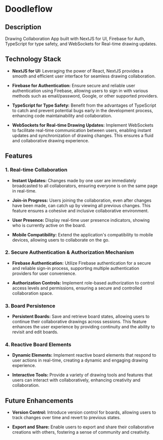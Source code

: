 # Doodleflow

## Description
Drawing Collaboration App built with NextJS for UI, Firebase for Auth, TypeScript for type safety, and WebSockets for Real-time drawing updates.

## Technology Stack

- **NextJS for UI:** Leveraging the power of React, NextJS provides a smooth and efficient user interface for seamless drawing collaboration.

- **Firebase for Authentication:** Ensure secure and reliable user authentication using Firebase, allowing users to sign in with various methods such as email/password, Google, or other supported providers.

- **TypeScript for Type Safety:** Benefit from the advantages of TypeScript to catch and prevent potential bugs early in the development process, enhancing code maintainability and collaboration.

- **WebSockets for Real-time Drawing Updates:** Implement WebSockets to facilitate real-time communication between users, enabling instant updates and synchronization of drawing changes. This ensures a fluid and collaborative drawing experience.

## Features

### 1. Real-time Collaboration

- **Instant Updates:** Changes made by one user are immediately broadcasted to all collaborators, ensuring everyone is on the same page in real-time.

- **Join-in Progress:** Users joining the collaboration, even after changes have been made, can catch up by viewing all previous changes. This feature ensures a cohesive and inclusive collaborative environment.

- **User Presence:** Display real-time user presence indicators, showing who is currently active on the board.

- **Mobile Compatibility:** Extend the application's compatibility to mobile devices, allowing users to collaborate on the go.


### 2. Secure Authentication & Authorization Mechanism

- **Firebase Authentication:** Utilize Firebase authentication for a secure and reliable sign-in process, supporting multiple authentication providers for user convenience.

- **Authorization Controls:** Implement role-based authorization to control access levels and permissions, ensuring a secure and controlled collaboration space.

### 3. Board Persistence

- **Persistent Boards:** Save and retrieve board states, allowing users to continue their collaborative drawings across sessions. This feature enhances the user experience by providing continuity and the ability to revisit and edit boards.

### 4. Reactive Board Elements

- **Dynamic Elements:** Implement reactive board elements that respond to user actions in real-time, creating a dynamic and engaging drawing experience.

- **Interactive Tools:** Provide a variety of drawing tools and features that users can interact with collaboratively, enhancing creativity and collaboration.

## Future Enhancements

- **Version Control:** Introduce version control for boards, allowing users to track changes over time and revert to previous states.

- **Export and Share:** Enable users to export and share their collaborative creations with others, fostering a sense of community and creativity.